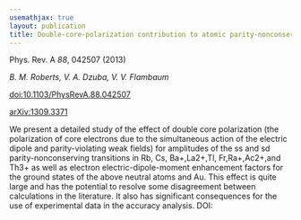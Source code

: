 ```yaml
---
usemathjax: true
layout: publication
title: Double-core-polarization contribution to atomic parity-nonconservation and electric-dipole-moment calculations
---
```


Phys. Rev. A *88*, 042507 (2013)

_B. M. Roberts, V. A. Dzuba, V. V. Flambaum_

[doi:10.1103/PhysRevA.88.042507](http://dx.doi.org/10.1103/PhysRevA.88.042507)

[arXiv:1309.3371](http://arxiv.org/abs/1309.3371)


We present a detailed study of the effect of double core polarization (the polarization of core electrons due to the simultaneous action of the electric dipole and parity-violating weak fields) for amplitudes of the ss and sd parity-nonconserving transitions in Rb, Cs, Ba+,La2+,Tl, Fr,Ra+,Ac2+,and Th3+ as well as electron electric-dipole-moment enhancement factors for the ground states of the above neutral atoms and Au. This effect is quite large and has the potential to resolve some disagreement between calculations in the literature. It also has significant consequences for the use of experimental data in the accuracy analysis. DOI:

